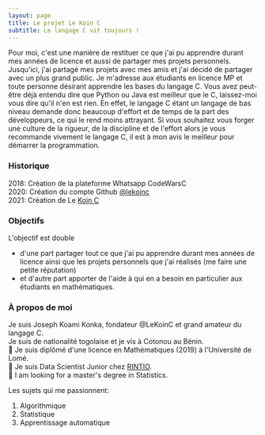 ```yaml
---
layout: page
title: Le projet Le Koin C
subtitle: Le langage C vit toujours !
---
```

<!--
---
layout: page
title: Joseph Konka
subtitle: Fondateur @LeKoinC & Grand amateur du langage C
---
-->

Pour moi, c'est une manière de restituer ce que j'ai pu apprendre durant mes années de licence et aussi de partager mes projets personnels. Jusqu'ici, j'ai partagé mes projets avec mes amis et j'ai décidé de partager avec un plus grand public. Je m'adresse aux étudiants en licence MP et toute personne désirant apprendre les bases du langage C. Vous avez peut-être déjà entendu dire que Python ou Java est meilleur que le C, laissez-moi vous dire qu'il n'en est rien. En effet, le langage C étant un langage de bas niveau demande donc beaucoup d'effort et de temps de la part des développeurs, ce qui le rend moins attrayant. Si vous souhaitez vous forger une culture de la rigueur, de la discipline et de l'effort alors je vous recommande vivement le langage C, il est à mon avis le meilleur pour démarrer la programmation.

### Historique

2018: Création de la plateforme Whatsapp CodeWarsC<br>
2020: Création du compte Github [@lekoinc](https://github.com/lekoinc)<br>
2021: Création de Le [Koin C](http://lekoinc.github.io)<br>

### Objectifs
L'objectif est double
- d'une part partager tout ce que j'ai pu apprendre durant mes années de licence ainsi que les projets personnels que j'ai réalisés (me faire une petite réputation)
- et d'autre part apporter de l'aide à qui en a besoin en particulier aux étudiants en mathématiques.

### À propos de moi

Je suis Joseph Koami Konka, fondateur @LeKoinC et grand amateur du langage C.<br>
Je suis de nationalité togolaise et je vis à Cotonou au Bénin.<br>
📔 Je suis diplômé d'une licence en Mathématiques (2019) à l'Université de Lomé.<br>
🔭 Je suis Data Scientist Junior chez [RINTIO](http://www.rintio.com).<br>
🌱 I am looking for a master's degree in Statistics.<br>

Les sujets qui me passionnent:
1. Algorithmique
2. Statistique
3. Apprentissage automatique
